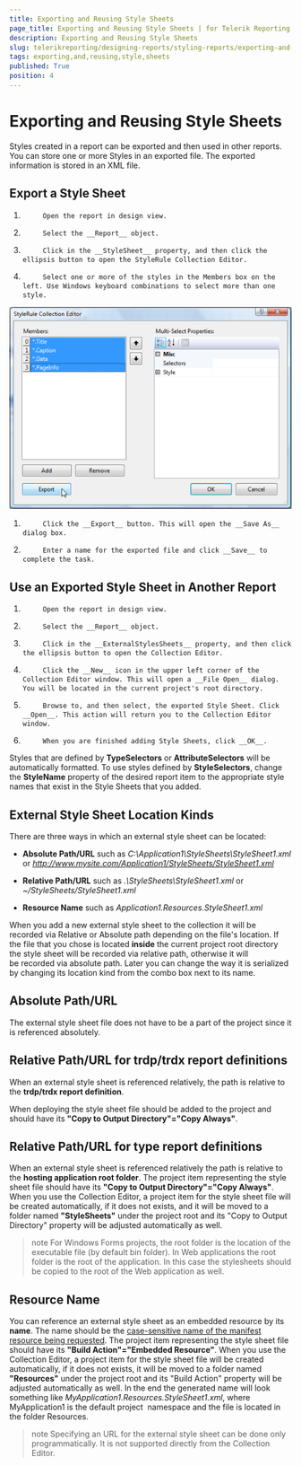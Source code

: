 ```yaml
---
title: Exporting and Reusing Style Sheets
page_title: Exporting and Reusing Style Sheets | for Telerik Reporting Documentation
description: Exporting and Reusing Style Sheets
slug: telerikreporting/designing-reports/styling-reports/exporting-and-reusing-style-sheets
tags: exporting,and,reusing,style,sheets
published: True
position: 4
---
```


# Exporting and Reusing Style Sheets



Styles created in a report can be exported and then used in other reports. You can store one or more Styles in an exported file. The exported information is stored in an XML file.

## Export a Style Sheet

1. 
            Open the report in design view.
          

1. 
            Select the __Report__ object.
          

1. 
            Click in the __StyleSheet__ property, and then click the ellipsis button to open the StyleRule Collection Editor.
          

1. 
            Select one or more of the styles in the Members box on the left. Use Windows keyboard combinations to select more than one style.
              
  ![](images/ReportStyleExport.png)

1. 
            Click the __Export__ button. This will open the __Save As__ dialog box.
          

1. 
            Enter a name for the exported file and click __Save__ to complete the task.
          

## Use an Exported Style Sheet in Another Report

1. 
            Open the report in design view.
          

1. 
            Select the __Report__ object.
          

1. 
            Click in the __ExternalStylesSheets__ property, and then click the ellipsis button to open the Collection Editor.
          

1. 
            Click the __New__ icon in the upper left corner of the Collection Editor window. This will open a __File Open__ dialog. You will be located in the current project's root directory.
          

1. 
            Browse to, and then select, the exported Style Sheet. Click __Open__. This action will return you to the Collection Editor window.
          

1. 
            When you are finished adding Style Sheets, click __OK__.
          

Styles that are defined by __TypeSelectors__ or __AttributeSelectors__ will be automatically formatted. To use styles defined by __StyleSelectors__, change the __StyleName__ property of the desired report item to the appropriate style names that exist in the Style Sheets that you added.
        

## External Style Sheet Location Kinds

There are three ways in which an external style sheet can be located:

* __Absolute Path/URL__ such as *C:\Application1\StyleSheets\StyleSheet1.xml* or *http://www.mysite.com/Application1/StyleSheets/StyleSheet1.xml*

* __Relative Path/URL__ such as *.\StyleSheets\StyleSheet1.xml* or *~/StyleSheets/StyleSheet1.xml*

* __Resource Name__ such as *Application1.Resources.StyleSheet1.xml*

When you add a new external style sheet to the collection it will be recorded via Relative or Absolute path depending on the file's location. If the file that you chose is located __inside__ the current project root directory the style sheet will be recorded via relative path, otherwise it will be recorded via absolute path. Later you can change the way it is serialized by changing its location kind from the combo box next to its name.
        

## Absolute Path/URL

The external style sheet file does not have to be a part of the project since it is referenced absolutely.

## Relative Path/URL for trdp/trdx report definitions

When an external style sheet is referenced relatively, the path is relative to the
          __trdp/trdx report definition__.
        

When deploying the style sheet file should be added to the project and
          should have its __"Copy to Output Directory"="Copy Always"__.
        

## Relative Path/URL for type report definitions

When an external style sheet is referenced relatively the path is relative to the
          __hosting application root folder__. The project item representing the style sheet file
          should have its __"Copy to Output Directory"="Copy Always"__. When you use
          the Collection Editor, a project item for the style sheet file will be created automatically, if
          it does not exists, and it will be moved to a folder named __"StyleSheets"__
          under the project root and its "Copy to Output Directory" property will be adjusted automatically as well.
        

>note For Windows Forms projects, the root folder is the location of the executable file (by default bin folder).            In Web applications the root folder is the root of the application. In this case the stylesheets should be copied to the root of the Web application as well.          


## Resource Name

You can reference an external style sheet as an embedded resource by its __name__.
          The name should be the [case-sensitive name of the manifest resource being requested](http://msdn.microsoft.com/en-us/library/xc4235zt(VS.80).aspx).
          The project item representing the style sheet file should have its __"Build Action"="Embedded Resource"__.
          When you use the Collection Editor, a project item for the style sheet file will be created automatically, if it does
          not exists, it will be moved to a folder named __"Resources"__ under the project root and its
          "Build Action" property will be adjusted automatically as well. In the end the generated name will look something like
          *MyApplication1.Resources.StyleSheet1.xml*, where MyApplication1 is the default project 
          namespace and the file is located in the folder Resources.
        

>note Specifying an URL for the external style sheet can be done only programmatically. It is not supported directly from the Collection Editor.

